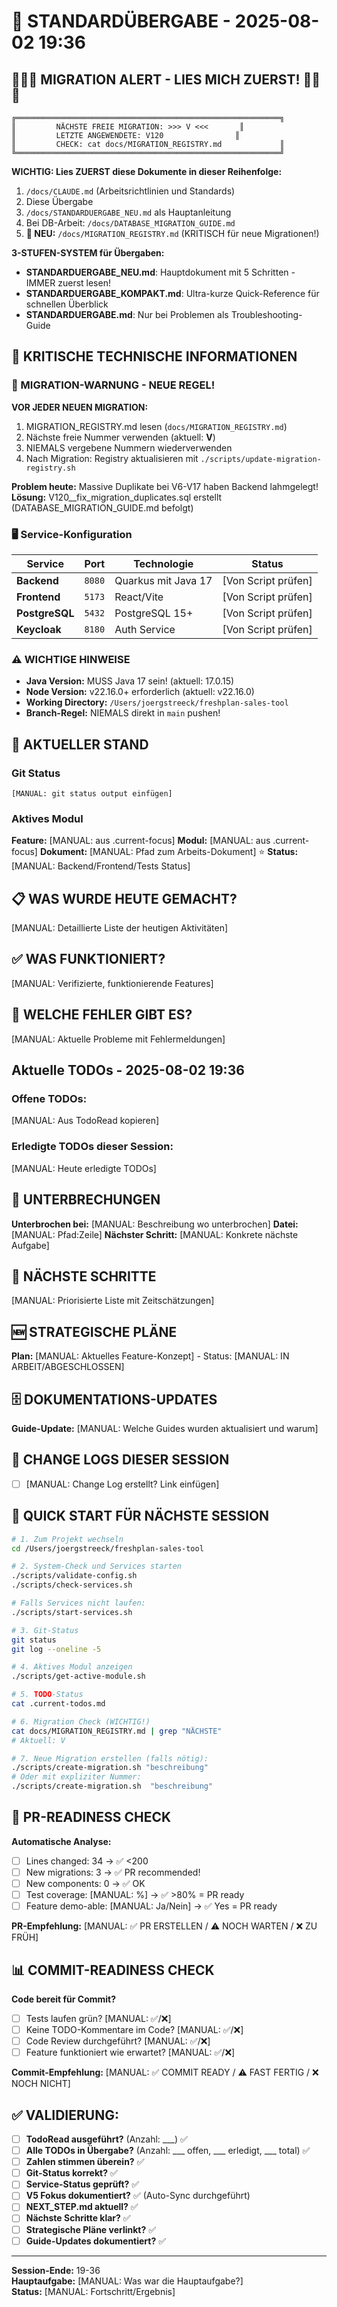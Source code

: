 # 🔄 STANDARDÜBERGABE - 2025-08-02 19:36

## 🚨🚨🚨 MIGRATION ALERT - LIES MICH ZUERST! 🚨🚨🚨
```
╔═══════════════════════════════════════════════════════════╗
║         NÄCHSTE FREIE MIGRATION: >>> V <<<       ║
║         LETZTE ANGEWENDETE: V120                ║
║         CHECK: cat docs/MIGRATION_REGISTRY.md             ║
╚═══════════════════════════════════════════════════════════╝
```

**WICHTIG: Lies ZUERST diese Dokumente in dieser Reihenfolge:**
1. `/docs/CLAUDE.md` (Arbeitsrichtlinien und Standards)
2. Diese Übergabe
3. `/docs/STANDARDUERGABE_NEU.md` als Hauptanleitung
4. Bei DB-Arbeit: `/docs/DATABASE_MIGRATION_GUIDE.md`
5. **🚨 NEU:** `/docs/MIGRATION_REGISTRY.md` (KRITISCH für neue Migrationen!)

**3-STUFEN-SYSTEM für Übergaben:**
- **STANDARDUERGABE_NEU.md**: Hauptdokument mit 5 Schritten - IMMER zuerst lesen!
- **STANDARDUERGABE_KOMPAKT.md**: Ultra-kurze Quick-Reference für schnellen Überblick
- **STANDARDUERGABE.md**: Nur bei Problemen als Troubleshooting-Guide

## 🚨 KRITISCHE TECHNISCHE INFORMATIONEN

### 🚨 MIGRATION-WARNUNG - NEUE REGEL!
**VOR JEDER NEUEN MIGRATION:**
1. MIGRATION_REGISTRY.md lesen (`docs/MIGRATION_REGISTRY.md`)
2. Nächste freie Nummer verwenden (aktuell: **V**)
3. NIEMALS vergebene Nummern wiederverwenden
4. Nach Migration: Registry aktualisieren mit `./scripts/update-migration-registry.sh`

**Problem heute:** Massive Duplikate bei V6-V17 haben Backend lahmgelegt!
**Lösung:** V120__fix_migration_duplicates.sql erstellt (DATABASE_MIGRATION_GUIDE.md befolgt)

### 🖥️ Service-Konfiguration
| Service | Port | Technologie | Status |
|---------|------|-------------|--------|
| **Backend** | `8080` | Quarkus mit Java 17 | [Von Script prüfen] |
| **Frontend** | `5173` | React/Vite | [Von Script prüfen] |
| **PostgreSQL** | `5432` | PostgreSQL 15+ | [Von Script prüfen] |
| **Keycloak** | `8180` | Auth Service | [Von Script prüfen] |

### ⚠️ WICHTIGE HINWEISE
- **Java Version:** MUSS Java 17 sein! (aktuell: 17.0.15)
- **Node Version:** v22.16.0+ erforderlich (aktuell: v22.16.0)
- **Working Directory:** `/Users/joergstreeck/freshplan-sales-tool`
- **Branch-Regel:** NIEMALS direkt in `main` pushen!

## 🎯 AKTUELLER STAND

### Git Status
```
[MANUAL: git status output einfügen]
```

### Aktives Modul
**Feature:** [MANUAL: aus .current-focus]
**Modul:** [MANUAL: aus .current-focus]
**Dokument:** [MANUAL: Pfad zum Arbeits-Dokument] ⭐
**Status:** [MANUAL: Backend/Frontend/Tests Status]

## 📋 WAS WURDE HEUTE GEMACHT?

[MANUAL: Detaillierte Liste der heutigen Aktivitäten]

## ✅ WAS FUNKTIONIERT?

[MANUAL: Verifizierte, funktionierende Features]

## 🚨 WELCHE FEHLER GIBT ES?

[MANUAL: Aktuelle Probleme mit Fehlermeldungen]

## Aktuelle TODOs - 2025-08-02 19:36

### Offene TODOs:
[MANUAL: Aus TodoRead kopieren]

### Erledigte TODOs dieser Session:
[MANUAL: Heute erledigte TODOs]

## 🚨 UNTERBRECHUNGEN
**Unterbrochen bei:** [MANUAL: Beschreibung wo unterbrochen]
**Datei:** [MANUAL: Pfad:Zeile]
**Nächster Schritt:** [MANUAL: Konkrete nächste Aufgabe]

## 🔧 NÄCHSTE SCHRITTE

[MANUAL: Priorisierte Liste mit Zeitschätzungen]

## 🆕 STRATEGISCHE PLÄNE

**Plan:** [MANUAL: Aktuelles Feature-Konzept] - Status: [MANUAL: IN ARBEIT/ABGESCHLOSSEN]

## 🗄️ DOKUMENTATIONS-UPDATES

**Guide-Update:** [MANUAL: Welche Guides wurden aktualisiert und warum]

## 📝 CHANGE LOGS DIESER SESSION
- [ ] [MANUAL: Change Log erstellt? Link einfügen]

## 🚀 QUICK START FÜR NÄCHSTE SESSION
```bash
# 1. Zum Projekt wechseln
cd /Users/joergstreeck/freshplan-sales-tool

# 2. System-Check und Services starten
./scripts/validate-config.sh
./scripts/check-services.sh

# Falls Services nicht laufen:
./scripts/start-services.sh

# 3. Git-Status
git status
git log --oneline -5

# 4. Aktives Modul anzeigen
./scripts/get-active-module.sh

# 5. TODO-Status
cat .current-todos.md

# 6. Migration Check (WICHTIG!)
cat docs/MIGRATION_REGISTRY.md | grep "NÄCHSTE"
# Aktuell: V

# 7. Neue Migration erstellen (falls nötig):
./scripts/create-migration.sh "beschreibung"
# Oder mit expliziter Nummer:
./scripts/create-migration.sh  "beschreibung"
```

## 🔄 PR-READINESS CHECK
**Automatische Analyse:**
- [ ] Lines changed: 34 → ✅ <200
- [ ] New migrations: 3 → ✅ PR recommended!
- [ ] New components: 0 → ✅ OK
- [ ] Test coverage: [MANUAL: %] → ✅ >80% = PR ready
- [ ] Feature demo-able: [MANUAL: Ja/Nein] → ✅ Yes = PR ready

**PR-Empfehlung:** [MANUAL: ✅ PR ERSTELLEN / ⚠️ NOCH WARTEN / ❌ ZU FRÜH]

## 📊 COMMIT-READINESS CHECK
**Code bereit für Commit?**
- [ ] Tests laufen grün? [MANUAL: ✅/❌]
- [ ] Keine TODO-Kommentare im Code? [MANUAL: ✅/❌]
- [ ] Code Review durchgeführt? [MANUAL: ✅/❌]
- [ ] Feature funktioniert wie erwartet? [MANUAL: ✅/❌]

**Commit-Empfehlung:** [MANUAL: ✅ COMMIT READY / ⚠️ FAST FERTIG / ❌ NOCH NICHT]

## ✅ VALIDIERUNG:
- [ ] **TodoRead ausgeführt?** (Anzahl: ___) ✅
- [ ] **Alle TODOs in Übergabe?** (Anzahl: ___ offen, ___ erledigt, ___ total) ✅
- [ ] **Zahlen stimmen überein?** ✅
- [ ] **Git-Status korrekt?** ✅
- [ ] **Service-Status geprüft?** ✅ 
- [ ] **V5 Fokus dokumentiert?** ✅ (Auto-Sync durchgeführt)
- [ ] **NEXT_STEP.md aktuell?** ✅
- [ ] **Nächste Schritte klar?** ✅
- [ ] **Strategische Pläne verlinkt?** ✅
- [ ] **Guide-Updates dokumentiert?** ✅

---
**Session-Ende:** 19-36  
**Hauptaufgabe:** [MANUAL: Was war die Hauptaufgabe?]  
**Status:** [MANUAL: Fortschritt/Ergebnis]
